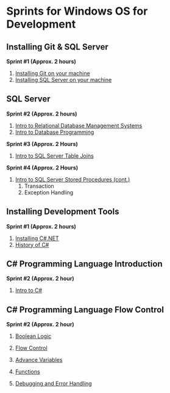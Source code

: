 # Sprints for Windows OS for Development
## Installing Git & SQL Server
**Sprint #1 (Approx. 2 hours)**
1. [Installing Git on your machine](windows_install_git.md)
1. [Installing SQL Server on your machine](windows_install_sql_server.md)

## SQL Server
**Sprint #2 (Approx. 2 hours)**
1. [Intro to Relational Database Management Systems](https://youtu.be/hvJa6wEgUEI)
1. [Intro to Database Programming](https://github.com/dysfunctionaldeveloper/opensourcebootcamp/blob/master/sql_server/intro_to_db_programming.md)

**Sprint #3 (Approx. 2 Hours)**
1. [Intro to SQL Server Table Joins](https://github.com/dysfunctionaldeveloper/opensourcebootcamp/blob/master/sql_server/intro_to_table_joins.md)

**Sprint #4 (Approx. 2 Hours)**
1. [Intro to SQL Server Stored Procedures (cont.)](https://github.com/dysfunctionaldeveloper/opensourcebootcamp/blob/master/sql_server/intro_sql_stored_procs_continue.md)
   1. Transaction
   1. Exception Handling

## Installing Development Tools
**Sprint #1 (Approx. 2 hours)**
1. [Installing C#.NET](../csharp/installation_windows.md)
2. [History of C#](../csharp/csharp_history.md)

## C# Programming Language Introduction
**Sprint #2 (Approx. 2 hour)**
1. [Intro to C#](../csharp/csharp_intro_windows.md)

## C# Programming Language Flow Control
**Sprint #2 (Approx. 2 hour)**
1. [Boolean Logic](https://www.youtube.com/watch?v=scFvNHPrCeY)
1. [Flow Control](#)

1. [Advance Variables](#)
1. [Functions](#)
1. [Debugging and Error Handling](#)